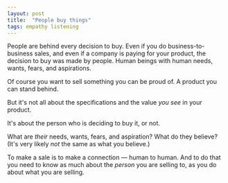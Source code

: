 ```yaml
---
layout: post
title:  "People buy things"
tags: empathy listening
---
```


People are behind every decision to buy. Even if you do business-to-business sales, and even if a company is paying for your product, the decision to buy was made by people. Human beings with human needs, wants, fears, and aspirations.

Of course you want to sell something you can be proud of. A product you can stand behind.

But it's not all about the specifications and the value *you see* in your product.

It's about the person who is deciding to buy it, or not.

What are *their* needs, wants, fears, and aspiration? What do they believe? (It's very likely *not* the same as what you believe.)

To make a sale is to make a connection — human to human. And to do that you need to know as much about the *person* you are selling to, as you do about what you are selling.